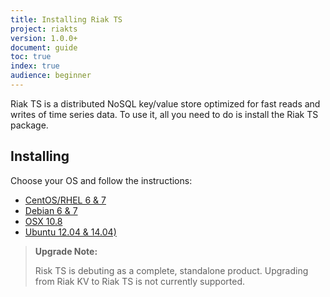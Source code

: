```yaml
---
title: Installing Riak TS
project: riakts
version: 1.0.0+
document: guide
toc: true
index: true
audience: beginner
---
```


[AAE]: http://docs.basho.com/riak/latest/theory/concepts/aae/
[Centos]: http
[Debian]: http
[OSX]: http
[Ubuntu]: http


Riak TS is a distributed NoSQL key/value store optimized for fast reads and writes of time series data. To use it, all you need to do is install the Riak TS package.
 

## Installing

Choose your OS and follow the instructions:

* [CentOS/RHEL 6 & 7][Centos]
* [Debian 6 & 7][Debian]
* [OSX 10.8][OSX]
* [Ubuntu 12.04 & 14.04)][Ubuntu]


>**Upgrade Note:** 
>
>Risk TS is debuting as a complete, standalone product. Upgrading from Riak KV to Riak TS is not currently supported.
